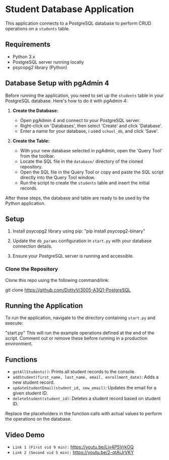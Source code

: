 # Student Database Application

This application connects to a PostgreSQL database to perform CRUD operations on a `students` table.

## Requirements

- Python 3.x
- PostgreSQL server running locally
- psycopg2 library (Python)

## Database Setup with pgAdmin 4

Before running the application, you need to set up the `students` table in your PostgreSQL database. Here's how to do it with pgAdmin 4:

1. **Create the Database:**
   - Open pgAdmin 4 and connect to your PostgreSQL server.
   - Right-click on 'Databases', then select 'Create' and click 'Database'.
   - Enter a name for your database, i used `school_db`, and click 'Save'.

2. **Create the Table:**
   - With your new database selected in pgAdmin, open the 'Query Tool' from the toolbar.
   - Locate the SQL file in the `database/` directory of the cloned repository.
   - Open the SQL file in the Query Tool or copy and paste the SQL script directly into the Query Tool window.
   - Run the script to create the `students` table and insert the initial records.

After these steps, the database and table are ready to be used by the Python application.

## Setup

1. Install psycopg2 library using pip:
"pip install psycopg2-binary"

2. Update the `db_params` configuration in `start.py` with your database connection details.

3. Ensure your PostgreSQL server is running and accessible.

### Clone the Repository

Clone this repo using the following command/link:

git clone https://github.com/DottyV/3005-A3Q1-PostgreSQL


## Running the Application

To run the application, navigate to the directory containing `start.py` and execute:

"start.py"
This will run the example operations defined at the end of the script. Comment out or remove these before running in a production environment.

## Functions

- `getAllStudents()`: Prints all student records to the console.
- `addStudent(first_name, last_name, email, enrollment_date)`: Adds a new student record.
- `updateStudentEmail(student_id, new_email)`: Updates the email for a given student ID.
- `deleteStudent(student_id)`: Deletes a student record based on student ID.

Replace the placeholders in the function calls with actual values to perform the operations on the database.

## Video Demo

- `Link 1 (First vid 9 min):` https://youtu.be/Ljv4P5VrkOQ
- `Link 2 (Second vid 5 min):` https://youtu.be/2-qtAiJrVKY
